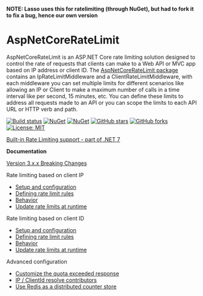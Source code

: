 **NOTE: Lasso uses this for ratelimiting (through NuGet), but had to fork it to fix a bug, hence our own version**


AspNetCoreRateLimit
==============

AspNetCoreRateLimit is an ASP.NET Core rate limiting solution designed to control the rate of requests that clients can make to a Web API or MVC app based on IP address or client ID. The [AspNetCoreRateLimit package](https://www.nuget.org/packages/AspNetCoreRateLimit/) contains an IpRateLimitMiddleware and a ClientRateLimitMiddleware, with each middleware you can set multiple limits for different scenarios like allowing an IP or Client to make a maximum number of calls in a time interval like per second, 15 minutes, etc. You can define these limits to address all requests made to an API or you can scope the limits to each API URL or HTTP verb and path.

[![Build status](https://ci.appveyor.com/api/projects/status/jrfxft7anqckn30s?svg=true)](https://ci.appveyor.com/project/stefanprodan/AspNetCoreRateLimit)
[![NuGet](https://img.shields.io/nuget/v/AspNetCoreRateLimit.svg)](https://www.nuget.org/packages/AspNetCoreRateLimit/)
[![NuGet](https://img.shields.io/nuget/v/AspNetCoreRateLimit.Redis.svg)](https://www.nuget.org/packages/AspNetCoreRateLimit.Redis/)
[![GitHub stars](https://img.shields.io/github/stars/stefanprodan/AspNetCoreRateLimit.svg)](https://github.com/stefanprodan/AspNetCoreRateLimit/stargazers)
[![GitHub forks](https://img.shields.io/github/forks/stefanprodan/AspNetCoreRateLimit.svg)](https://github.com/stefanprodan/AspNetCoreRateLimit/network)
[![License: MIT](https://img.shields.io/github/license/stefanprodan/AspNetCoreRateLimit.svg)](https://opensource.org/licenses/MIT)

[Built-in Rate Limiting support - part of .NET 7](https://github.com/stefanprodan/AspNetCoreRateLimit/issues/382) 


**Documentation**

[Version 3.x.x Breaking Changes](https://github.com/stefanprodan/AspNetCoreRateLimit/wiki/Version-3.0.0-Breaking-Changes)

Rate limiting based on client IP

- [Setup and configuration](https://github.com/stefanprodan/AspNetCoreRateLimit/wiki/IpRateLimitMiddleware#setup)
- [Defining rate limit rules](https://github.com/stefanprodan/AspNetCoreRateLimit/wiki/IpRateLimitMiddleware#defining-rate-limit-rules)
- [Behavior](https://github.com/stefanprodan/AspNetCoreRateLimit/wiki/IpRateLimitMiddleware#behavior)
- [Update rate limits at runtime](https://github.com/stefanprodan/AspNetCoreRateLimit/wiki/IpRateLimitMiddleware#update-rate-limits-at-runtime)

Rate limiting based on client ID

- [Setup and configuration](https://github.com/stefanprodan/AspNetCoreRateLimit/wiki/ClientRateLimitMiddleware#setup)
- [Defining rate limit rules](https://github.com/stefanprodan/AspNetCoreRateLimit/wiki/ClientRateLimitMiddleware#defining-rate-limit-rules)
- [Behavior](https://github.com/stefanprodan/AspNetCoreRateLimit/wiki/ClientRateLimitMiddleware#behavior)
- [Update rate limits at runtime](https://github.com/stefanprodan/AspNetCoreRateLimit/wiki/ClientRateLimitMiddleware#update-rate-limits-at-runtime)

Advanced configuration

- [Customize the quota exceeded response](https://github.com/stefanprodan/AspNetCoreRateLimit/wiki/Quota-exceeded-response)
- [IP / ClientId resolve contributors](https://github.com/stefanprodan/AspNetCoreRateLimit/wiki/Resolve-Contributors)
- [Use Redis as a distributed counter store](https://github.com/stefanprodan/AspNetCoreRateLimit/wiki/Using-Redis-as-a-distributed-counter-store)
